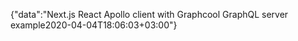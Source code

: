 {"data":"Next.js React Apollo client with Graphcool GraphQL server example2020-04-04T18:06:03+03:00"}
